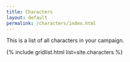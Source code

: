 ```yaml
---
title: Characters
layout: default
permalink: /characters/index.html
---
```


This is a list of all characters in your campaign.

{% include gridlist.html list=site.characters %}

